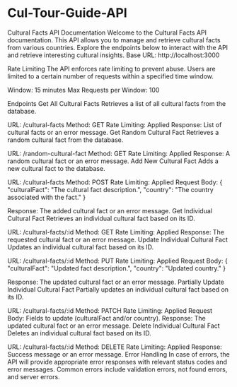 # Cul-Tour-Guide-API
Cultural Facts API Documentation
Welcome to the Cultural Facts API documentation. This API allows you to manage and retrieve cultural facts from various countries. Explore the endpoints below to interact with the API and retrieve interesting cultural insights.
Base URL: http://localhost:3000

Rate Limiting
The API enforces rate limiting to prevent abuse. Users are limited to a certain number of requests within a specified time window.

Window: 15 minutes
Max Requests per Window: 100

Endpoints
Get All Cultural Facts
Retrieves a list of all cultural facts from the database.

URL: /cultural-facts
Method: GET
Rate Limiting: Applied
Response: List of cultural facts or an error message.
Get Random Cultural Fact
Retrieves a random cultural fact from the database.

URL: /random-cultural-fact
Method: GET
Rate Limiting: Applied
Response: A random cultural fact or an error message.
Add New Cultural Fact
Adds a new cultural fact to the database.

URL: /cultural-facts
Method: POST
Rate Limiting: Applied
Request Body:
{
  "culturalFact": "The cultural fact description.",
  "country": "The country associated with the fact."
}

Response: The added cultural fact or an error message.
Get Individual Cultural Fact
Retrieves an individual cultural fact based on its ID.

URL: /cultural-facts/:id
Method: GET
Rate Limiting: Applied
Response: The requested cultural fact or an error message.
Update Individual Cultural Fact
Updates an individual cultural fact based on its ID.

URL: /cultural-facts/:id
Method: PUT
Rate Limiting: Applied
Request Body:
{
  "culturalFact": "Updated fact description.",
  "country": "Updated country."
}

Response: The updated cultural fact or an error message.
Partially Update Individual Cultural Fact
Partially updates an individual cultural fact based on its ID.

URL: /cultural-facts/:id
Method: PATCH
Rate Limiting: Applied
Request Body: Fields to update (culturalFact and/or country).
Response: The updated cultural fact or an error message.
Delete Individual Cultural Fact
Deletes an individual cultural fact based on its ID.

URL: /cultural-facts/:id
Method: DELETE
Rate Limiting: Applied
Response: Success message or an error message.
Error Handling
In case of errors, the API will provide appropriate error responses with relevant status codes and error messages. Common errors include validation errors, not found errors, and server errors.
